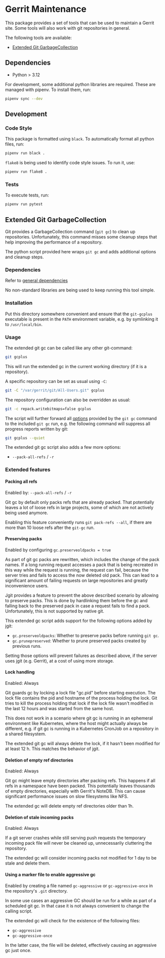 # Gerrit Maintenance

This package provides a set of tools that can be used to maintain a Gerrit site.
Some tools will also work with git repositories in general.

The following tools are available:

- [Extended Git GarbageCollection](#extended-git-garbagecollection)

## Dependencies

- Python > 3.12

For development, some additional python libraries are required. These are managed
with pipenv. To install them, run:

```sh
pipenv sync --dev
```

## Development

### Code Style

This package is formatted using `black`. To automatically format all python files,
run:

```sh
pipenv run black .
```

`flake8` is being used to identify code style issues. To run it, use:

```sh
pipenv run flake8 .
```

### Tests

To execute tests, run:

```sh
pipenv run pytest
```

## Extended Git GarbageCollection

Git provides a GarbageCollection command (`git gc`) to clean up repositories.
Unfortunately, this command misses some cleanup steps that help improving
the performance of a repository.

The python script provided here wraps `git gc` and adds additional options and
cleanup steps.

### Dependencies

Refer to [general dependencies](#dependencies)

No non-standard libraries are being used to keep running this tool simple.

### Installation

Put this directory somewhere convenient and ensure that the `git-gcplus`
executable is present in the `PATH` environment variable, e.g. by symlinking it
to `/usr/local/bin`.

### Usage

The extended git gc can be called like any other git-command:

```sh
git gcplus
```

This will run the extended gc in the current working directory (if it is a
repository).

A specific repository can be set as usual using `-C`:

```sh
git -C "/var/gerrit/git/All-Users.git" gcplus
```

The repository configuration can also be overridden as usual:

```sh
git -c repack.writebitmaps=false gcplus
```

The script will further forward all [options](https://git-scm.com/docs/git-gc#_options)
provided by the `git gc` command to the included `git gc` run, e.g. the following
command will suppress all progress reports written by git:

```sh
git gcplus --quiet
```

The extended git gc script also adds a few more options:

- `--pack-all-refs` / `-r`

### Extended features

#### Packing all refs

Enabled by: `--pack-all-refs` / `-r`

Git gc by default only packs refs that are already packed. That potentially
leaves a lot of loose refs in large projects, some of which are not actively
being used anymore.

Enabling this feature conveniently runs `git pack-refs --all`, if there are more
than 10 loose refs after the `git-gc` run.

#### Preserving packs

Enabled by configuring `gc.preserveoldpacks = true`

As part of git gc packs are rewritten, which includes the change of the pack names.
If a long running request accesses a pack that is being recreated in this way
while the request is running, the request can fail, because the server tries
and fails to access the now deleted old pack. This can lead to a significant
amount of failing requests on large repositories and greatly inconvenience users.

Jgit provides a feature to prevent the above described scenario by allowing to
preserve packs. This is done by hardlinking them before the gc and falling back
to the preserved pack in case a request fails to find a pack. Unfortunately, this
is not supported by native git.

This extended gc script adds support for the following options added by jgit:

- `gc.preserveoldpacks`: Whether to preserve packs before running `git gc`.
- `gc.prunepreserved`: Whether to prune preserved packs created by previous runs.

Setting those options will prevent failures as described above, if the server uses
jgit (e.g. Gerrit), at a cost of using more storage.

#### Lock handling

Enabled: Always

Git guards gc by locking a lock file "gc.pid" before starting execution.
The lock file contains the pid and hostname of the process holding the
lock. Git tries to kill the process holding that lock if the lock file
wasn't modified in the last 12 hours and was started from the same host.

This does not work in a scenario where git gc is running in an ephemeral
environment like Kubernetes, where the host might actually always be different,
e.g. if git gc is running in a Kubernetes CronJob on a repository in a shared
filesystem.

The extended git gc will always delete the lock, if it hasn't been modified for
at least 12 h. This matches the behavior of jgit.

#### Deletion of empty ref directories

Enabled: Always

Git gc might leave empty directories after packing refs. This happens if all refs
in a namespace have been packed. This potentially leaves thousands of empty
directories, especially with Gerrit's NoteDB. This can cause significant performance
issues on slow filesystems like NFS.

The extended gc will delete empty ref directories older than 1h.

#### Deletion of stale incoming packs

Enabled: Always

If a git server crashes while still serving push requests the temporary incoming
pack file will never be cleaned up, unnecessarily cluttering the repository.

The extended gc will consider incoming packs not modified for 1 day to be stale
and delete them.

#### Using a marker file to enable aggressive gc

Enabled by creating a file named `gc-aggressive` or `gc-aggressive-once` in the
repository's `.git` directory.

In some use cases an aggressive GC should be run for a while as part of a scheduled
git gc. In that case it is not always convenient to change the calling script.

The extended gc will check for the existence of the following files:

- `gc-aggressive`
- `gc-aggressive-once`

In the latter case, the file will be deleted, effectively causing an aggressive
gc just once.
